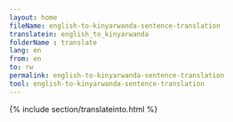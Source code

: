 ```yaml
---
layout: home
fileName: english-to-kinyarwanda-sentence-translation
translatein: english_to_kinyarwanda
folderName : translate
lang: en
from: en
to: rw
permalink: english-to-kinyarwanda-sentence-translation
tool: english-to-kinyarwanda-sentence-translation
---
```

{% include section/translateinto.html %}